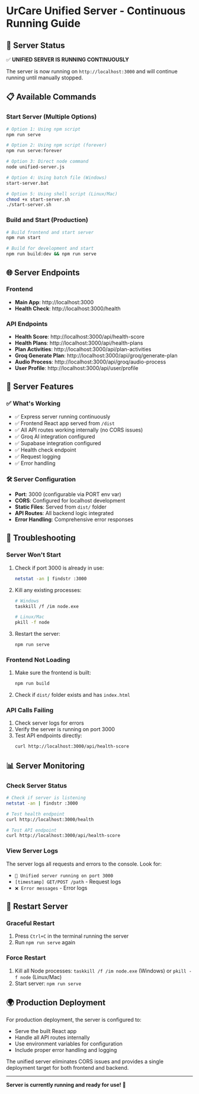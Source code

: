 # UrCare Unified Server - Continuous Running Guide

## 🚀 Server Status
✅ **UNIFIED SERVER IS RUNNING CONTINUOUSLY**

The server is now running on `http://localhost:3000` and will continue running until manually stopped.

## 📋 Available Commands

### Start Server (Multiple Options)
```bash
# Option 1: Using npm script
npm run serve

# Option 2: Using npm script (forever)
npm run serve:forever

# Option 3: Direct node command
node unified-server.js

# Option 4: Using batch file (Windows)
start-server.bat

# Option 5: Using shell script (Linux/Mac)
chmod +x start-server.sh
./start-server.sh
```

### Build and Start (Production)
```bash
# Build frontend and start server
npm run start

# Build for development and start
npm run build:dev && npm run serve
```

## 🌐 Server Endpoints

### Frontend
- **Main App**: http://localhost:3000
- **Health Check**: http://localhost:3000/health

### API Endpoints
- **Health Score**: http://localhost:3000/api/health-score
- **Health Plans**: http://localhost:3000/api/health-plans
- **Plan Activities**: http://localhost:3000/api/plan-activities
- **Groq Generate Plan**: http://localhost:3000/api/groq/generate-plan
- **Audio Process**: http://localhost:3000/api/groq/audio-process
- **User Profile**: http://localhost:3000/api/user/profile

## 🔧 Server Features

### ✅ What's Working
- ✅ Express server running continuously
- ✅ Frontend React app served from `/dist`
- ✅ All API routes working internally (no CORS issues)
- ✅ Groq AI integration configured
- ✅ Supabase integration configured
- ✅ Health check endpoint
- ✅ Request logging
- ✅ Error handling

### 🛠️ Server Configuration
- **Port**: 3000 (configurable via PORT env var)
- **CORS**: Configured for localhost development
- **Static Files**: Served from `dist/` folder
- **API Routes**: All backend logic integrated
- **Error Handling**: Comprehensive error responses

## 🚨 Troubleshooting

### Server Won't Start
1. Check if port 3000 is already in use:
   ```bash
   netstat -an | findstr :3000
   ```

2. Kill any existing processes:
   ```bash
   # Windows
   taskkill /f /im node.exe
   
   # Linux/Mac
   pkill -f node
   ```

3. Restart the server:
   ```bash
   npm run serve
   ```

### Frontend Not Loading
1. Make sure the frontend is built:
   ```bash
   npm run build
   ```

2. Check if `dist/` folder exists and has `index.html`

### API Calls Failing
1. Check server logs for errors
2. Verify the server is running on port 3000
3. Test API endpoints directly:
   ```bash
   curl http://localhost:3000/api/health-score
   ```

## 📊 Server Monitoring

### Check Server Status
```bash
# Check if server is listening
netstat -an | findstr :3000

# Test health endpoint
curl http://localhost:3000/health

# Test API endpoint
curl http://localhost:3000/api/health-score
```

### View Server Logs
The server logs all requests and errors to the console. Look for:
- `🚀 Unified server running on port 3000`
- `[timestamp] GET/POST /path` - Request logs
- `❌ Error messages` - Error logs

## 🔄 Restart Server

### Graceful Restart
1. Press `Ctrl+C` in the terminal running the server
2. Run `npm run serve` again

### Force Restart
1. Kill all Node processes: `taskkill /f /im node.exe` (Windows) or `pkill -f node` (Linux/Mac)
2. Start server: `npm run serve`

## 🌍 Production Deployment

For production deployment, the server is configured to:
- Serve the built React app
- Handle all API routes internally
- Use environment variables for configuration
- Include proper error handling and logging

The unified server eliminates CORS issues and provides a single deployment target for both frontend and backend.

---

**Server is currently running and ready for use! 🎉**

